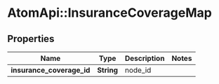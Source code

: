 # AtomApi::InsuranceCoverageMap

## Properties
Name | Type | Description | Notes
------------ | ------------- | ------------- | -------------
**insurance_coverage_id** | **String** | node_id | 


